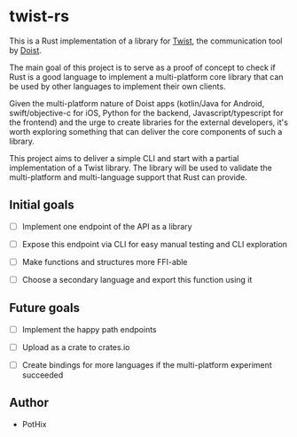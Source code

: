 # twist-rs

This is a Rust implementation of a library for [Twist](http://twist.com), the
communication tool by [Doist](https://doist.com).

The main goal of this project is to serve as a proof of concept to check if
Rust is a good language to implement a multi-platform core library that can be
used by other languages to implement their own clients.

Given the multi-platform nature of Doist apps (kotlin/Java for Android,
swift/objective-c for iOS, Python for the backend, Javascript/typescript for
the frontend) and the urge to create libraries for the external developers,
it's worth exploring something that can deliver the core components of such a
library.

This project aims to deliver a simple CLI and start with a partial
implementation of a Twist library. The library will be used to validate the
multi-platform and multi-language support that Rust can provide.

## Initial goals

* [ ] Implement one endpoint of the API as a library
* [ ] Expose this endpoint via CLI for easy manual testing and CLI exploration
* [ ] Make functions and structures more FFI-able
* [ ] Choose a secondary language and export this function using it


## Future goals

* [ ] Implement the happy path endpoints
* [ ] Upload as a crate to crates.io
* [ ] Create bindings for more languages if the multi-platform experiment succeeded


## Author

* PotHix <pothix at pothix dot com>
